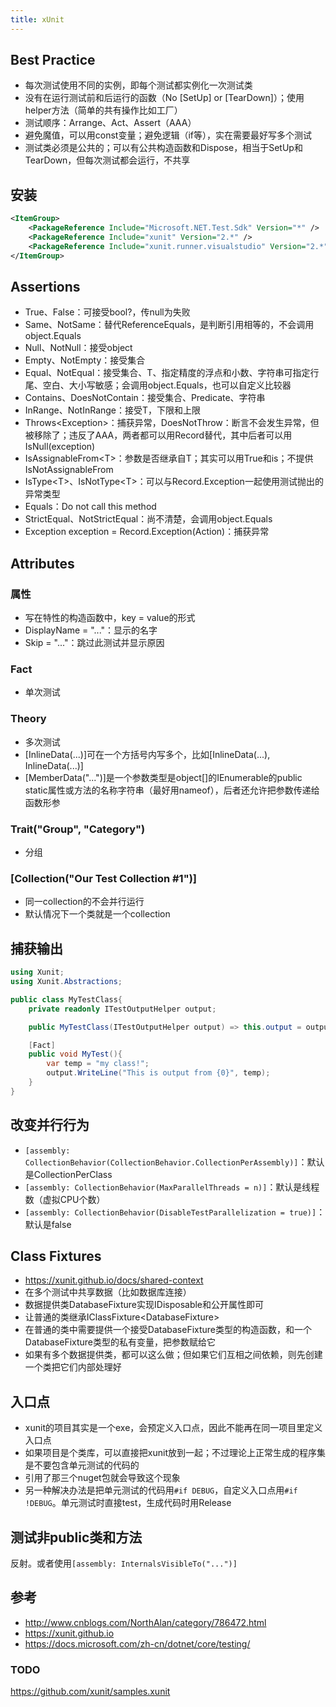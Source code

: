 ```yaml
---
title: xUnit
---
```


## Best Practice

* 每次测试使用不同的实例，即每个测试都实例化一次测试类
* 没有在运行测试前和后运行的函数（No [SetUp] or [TearDown]）；使用helper方法（简单的共有操作比如工厂）
* 测试顺序：Arrange、Act、Assert（AAA）
* 避免魔值，可以用const变量；避免逻辑（if等），实在需要最好写多个测试
* 测试类必须是公共的；可以有公共构造函数和Dispose，相当于SetUp和TearDown，但每次测试都会运行，不共享

## 安装

```xml
<ItemGroup>
    <PackageReference Include="Microsoft.NET.Test.Sdk" Version="*" />
    <PackageReference Include="xunit" Version="2.*" />
    <PackageReference Include="xunit.runner.visualstudio" Version="2.*" />
</ItemGroup>
```

## Assertions

* True、False：可接受bool?，传null为失败
* Same、NotSame：替代ReferenceEquals，是判断引用相等的，不会调用object.Equals
* Null、NotNull：接受object
* Empty、NotEmpty：接受集合
* Equal、NotEqual：接受集合、T、指定精度的浮点和小数、字符串可指定行尾、空白、大小写敏感；会调用object.Equals，也可以自定义比较器
* Contains、DoesNotContain：接受集合、Predicate、字符串
* InRange、NotInRange：接受T，下限和上限
* Throws\<Exception\>：捕获异常，DoesNotThrow：断言不会发生异常，但被移除了；违反了AAA，两者都可以用Record替代，其中后者可以用IsNull(exception)
* IsAssignableFrom\<T\>：参数是否继承自T；其实可以用True和is；不提供IsNotAssignableFrom
* IsType\<T\>、IsNotType\<T\>：可以与Record.Exception一起使用测试抛出的异常类型
* Equals：Do not call this method
* StrictEqual、NotStrictEqual：尚不清楚，会调用object.Equals
* Exception exception = Record.Exception(Action)：捕获异常

## Attributes

### 属性

* 写在特性的构造函数中，key = value的形式
* DisplayName = "..."：显示的名字
* Skip = "..."：跳过此测试并显示原因

### Fact

* 单次测试

### Theory

* 多次测试
* [InlineData(...)]可在一个方括号内写多个，比如[InlineData(...), InlineData(...)]
* [MemberData("...")]是一个参数类型是object[]的IEnumerable的public static属性或方法的名称字符串（最好用nameof），后者还允许把参数传递给函数形参

### Trait("Group", "Category")

* 分组

### [Collection("Our Test Collection #1")]

* 同一collection的不会并行运行
* 默认情况下一个类就是一个collection

## 捕获输出

```c#
using Xunit;
using Xunit.Abstractions;

public class MyTestClass{
    private readonly ITestOutputHelper output;

    public MyTestClass(ITestOutputHelper output) => this.output = output;

    [Fact]
    public void MyTest(){
        var temp = "my class!";
        output.WriteLine("This is output from {0}", temp);
    }
}
```

## 改变并行行为

* `[assembly: CollectionBehavior(CollectionBehavior.CollectionPerAssembly)]`：默认是CollectionPerClass
* `[assembly: CollectionBehavior(MaxParallelThreads = n)]`：默认是线程数（虚拟CPU个数）
* `[assembly: CollectionBehavior(DisableTestParallelization = true)]`：默认是false

## Class Fixtures

* https://xunit.github.io/docs/shared-context
* 在多个测试中共享数据（比如数据库连接）
* 数据提供类DatabaseFixture实现IDisposable和公开属性即可
* 让普通的类继承IClassFixture\<DatabaseFixture\>
* 在普通的类中需要提供一个接受DatabaseFixture类型的构造函数，和一个DatabaseFixture类型的私有变量，把参数赋给它
* 如果有多个数据提供类，都可以这么做；但如果它们互相之间依赖，则先创建一个类把它们内部处理好

## 入口点

* xunit的项目其实是一个exe，会预定义入口点，因此不能再在同一项目里定义入口点
* 如果项目是个类库，可以直接把xunit放到一起；不过理论上正常生成的程序集是不要包含单元测试的代码的
* 引用了那三个nuget包就会导致这个现象
* 另一种解决办法是把单元测试的代码用`#if DEBUG`，自定义入口点用`#if !DEBUG`。单元测试时直接test，生成代码时用Release

## 测试非public类和方法

反射。或者使用`[assembly: InternalsVisibleTo("...")]`

## 参考

* http://www.cnblogs.com/NorthAlan/category/786472.html
* https://xunit.github.io
* https://docs.microsoft.com/zh-cn/dotnet/core/testing/

### TODO

https://github.com/xunit/samples.xunit
